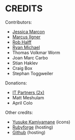 CREDITS
=======

Contributors:

 * [Jessica Marcon](https://github.com/marcontwm)
 * [Marcus Ilgner](https://github.com/milgner)
 * [Rob Halff](https://github.com/rhalff)
 * [Ryan Michael](https://github.com/kerinin/boxroom)
 * Thomas Volkmar Worm
 * Joan Marc Carbo
 * Stian Haklev
 * Craig Box
 * Stephan Toggweiler


Donations:

 * [IT Partners (2x)](http://www.itpartners.co.nz/)
 * Matt Meshulam
 * April Colo


Other credits:

 * [Yusuke Kamiyamane](http://p.yusukekamiyamane.com/) (icons)
 * [Rubyforge](http://rubyforge.org/) (hosting)
 * [Github](https://github.com/) (hosting)
